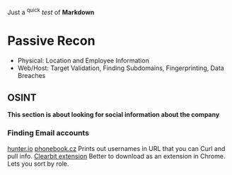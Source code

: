 Just a <sup>quick</sup> *test* of **Markdown**

# Passive Recon
- Physical: Location and Employee Information
- Web/Host: Target Validation, Finding Subdomains, Fingerprinting, Data Breaches

## OSINT
**This section is about looking for social information about the company**

### Finding Email accounts
[hunter.io](https://hunter.io)
[phonebook.cz](https://phonebook.cz) Prints out usernames in URL that you can Curl and pull info.
[Clearbit extension](https://clearbit.com/) Better to download as an extension in Chrome. Lets you sort by role.


